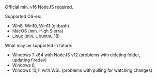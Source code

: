 Official min. v16 NodeJS required.

Supported OS-es:
- Win8, Win10, Win11 (gitbash)
- MacOS (min. High Sierra)
- Linux (min. Ubuntnu 18)


What may be supported in future:
- Windows 7 x64 with NodeJS v12 (problems with deleting folder, updating firedev)
- Windows 8,
- Windows 10,11 with WSL (problems with pulling for watching changes)

